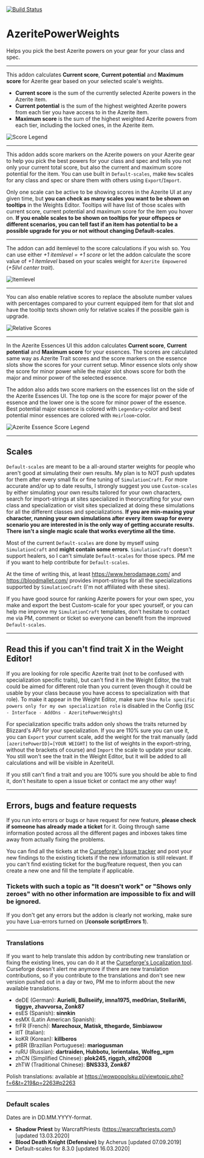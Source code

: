 [![Build Status](https://travis-ci.com/ahakola/AzeritePowerWeights.svg?branch=master)](https://travis-ci.com/ahakola/AzeritePowerWeights)

# AzeritePowerWeights

Helps you pick the best Azerite powers on your gear for your class and spec.

---

This addon calculates **Current score**, **Current potential** and **Maximum score** for Azerite gear based on your selected scale's weights.

- **Current score** is the sum of the currently selected Azerite powers in the Azerite item.
- **Current potential** is the sum of the highest weighted Azerite powers from each tier you have access to in the Azerite item.
- **Maximum score** is the sum of the highest weighted Azerite powers from each tier, including the locked ones, in the Azerite item.

![Score Legend](https://i.imgur.com/DGu2MtV.png "Score Legend")

---

This addon adds score markers on the Azerite powers on your Azerite gear to help you pick the best powers for your class and spec and tells you not only your current total score, but also the current and maximum score potential for the item. You can use built in `Default-scales`, make `New` scales for any class and spec or share them with others using `Export`/`Import`.

Only one scale can be active to be showing scores in the Azerite UI at any given time, but **you can check as many scales you want to be shown on tooltips** in the Weights Editor. Tooltips will have list of those scales with current score, current potential and maximum score for the item you hover on. **If you enable scales to be shown on tooltips for your offspecs or different scenarios, you can tell fast if an item has potential to be a possible upgrade for you or not without changing Default-scales**.

---

The addon can add itemlevel to the score calculations if you wish so. You can use either *+1 itemlevel = +1 score* or let the addon calculate the score value of *+1 itemlevel* based on your scales weight for `Azerite Empowered` (*+5ilvl center trait*).

![Itemlevel](https://i.imgur.com/KqL93Ns.png "Itemlevel")

---

You can also enable relative scores to replace the absolute number values with percentages compared to your current equipped item for that slot and have the tooltip texts shown only for relative scales if the possible gain is upgrade.

![Relative Scores](https://i.imgur.com/sDyn6J3.png "Relative Scores")

---

In the Azerite Essences UI this addon calculates **Current score**, **Current potential** and **Maximum score** for your essences. The scores are calculated same way as Azerite Trait scores and the score markers on the essence slots show the scores for your current setup. Minor essence slots only show the score for minor power while the major slot shows score for both the major and minor power of the selected essence.

The addon also adds two score markers on the essences list on the side of the Azerite Essences UI. The top one is the score for major power of the essence and the lower one is the score for minor power of the essence. Best potential major essence is colored with `Legendary`-color and best potential minor essences are colored with `Heirloom`-color.

![Azerite Essence Score Legend](https://i.imgur.com/HpqotpB.png "Azerite Essence Score Legend")

---

## Scales

`Default-scales` are meant to be a all-around starter weights for people who aren't good at simulating their own results. My plan is to NOT push updates for them after every small fix or fine tuning of `SimulationCraft`. For more accurate and/or up to date results, I strongly suggest you use `Custom-scales` by either simulating your own results tailored for your own characters, search for import-strings at sites specialized in theorycrafting for your own class and specialization or visit sites specialized at doing these simulations for all the different classes and specializations. **If you are min-maxing your character, running your own simulations after every item swap for every scenario you are interested in is the only way of getting accurate results. There isn't a single magic scale that works everytime all the time.**

Most of the current `Default-scales` are done by myself using `SimulationCraft` and **might contain some errors**. `SimulationCraft` doesn't support healers, so I can't simulate `Default-scales` for those specs. PM me if you want to help contribute for `Default-scales`.

At the time of writing this, at least https://www.herodamage.com/ and https://bloodmallet.com/ provides import-strings for all the specializations supported by `SimulationCraft` (I'm not affiliated with these sites).

If you have good source for ranking Azerite powers for your own spec, you make and export the best Custom-scale for your spec yourself, or you can help me improve my `SimulationCraft` templates, don't hesitate to contact me via PM, comment or ticket so everyone can benefit from the improved `Default-scales`.

---

## Read this if you can't find trait X in the Weight Editor!

If you are looking for role specific Azerite trait (not to be confused with specialization specific traits), but can't find it in the Weight Editor, the trait could be aimed for different role than you current (even though it could be usable by your class because you have access to specialization with that role). To make it appear in the Weight Editor, make sure `Show Role specific powers only for my own specialization role` is disabled in the Config (`ESC - Interface - AddOns - AzeritePowerWeights`)

For specialization specific traits addon only shows the traits returned by Blizzard's API for your specialization. If you are 110% sure you can use it, you can `Export` your current scale, add the weight for the trait manually (add `[azeritePowerID]=[YOUR WEIGHT]` to the list of weights in the export-string, without the brackets of course) and `Import` the scale to update your scale. You still won't see the trait in the Weight Editor, but it will be added to all calculations and will be visible in AzeriteUI.

If you still can't find a trait and you are 100% sure you should be able to find it, don't hesitate to open a issue ticket or contact me any other way!

---

## Errors, bugs and feature requests

If you run into errors or bugs or have request for new feature, **please check if someone has already made a ticket** for it. Going through same information posted across all the different pages and inboxes takes time away from actually fixing the problems.

You can find all the tickets at the [Curseforge's Issue tracker](https://www.curseforge.com/wow/addons/azeritepowerweights/issues) and post your new findings to the existing tickets if the new information is still relevant. If you can't find existing ticket for the bug/feature request, then you can create a new one and fill the template if applicable.

### Tickets with such a topic as "It doesn't work" or "Shows only zeroes" with no other information are impossible to fix and will be ignored.

If you don't get any errors but the addon is clearly not working, make sure you have Lua-errors turned on (**/console scriptErrors 1**).

---

### Translations

If you want to help translate this addon by contributing new translation or fixing the existing lines, you can do it at the [Curseforge's Localization tool](https://www.curseforge.com/wow/addons/azeritepowerweights/localization). Curseforge doesn't alert me anymore if there are new translation contributions, so if you contribute to the translations and don't see new version pushed out in a day or two, PM me to inform about the new available translations.

- deDE (German): **Aurielli, Bullseiify, imna1975, med0rian, StellariMi, tiggye, zhavvorsa, Zonk87**
- esES (Spanish): **sinnkin**
- esMX (Latin American Spanish):
- frFR (French): **Marechoux, Matisk, tthegarde, Simbiawow**
- itIT (Italian):
- koKR (Korean): **killberos**
- ptBR (Brazilian Portuguese): **mariogusman**
- ruRU (Russian): **dartraiden, Hubbotu, lorientalas, Wolfeg_xgm**
- zhCN (Simplified Chinese): **plok245, riggzh, xlfd2008**
- zhTW (Traditional Chinese): **BNS333, Zonk87**

Polish translations: available at https://wowpopolsku.pl/viewtopic.php?f=6&t=219&p=2263#p2263

---

### Default scales

Dates are in DD.MM.YYYY-format.

- **Shadow Priest** by WarcraftPriests (https://warcraftpriests.com/) [updated 13.03.2020]
- **Blood Death Knight (Defensive)** by Acherus [updated 07.09.2019]
- Default-scales for 8.3.0 [updated 16.03.2020]